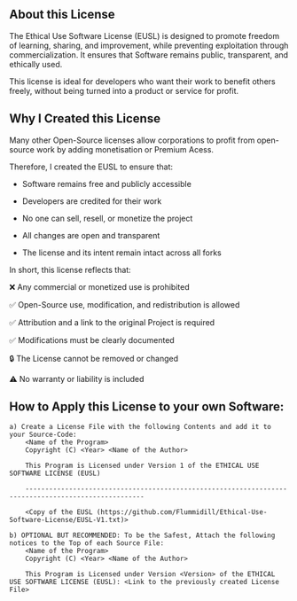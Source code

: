 ## About this License

The Ethical Use Software License (EUSL) is designed to promote freedom of learning, sharing, and improvement, while preventing exploitation through commercialization.
It ensures that Software remains public, transparent, and ethically used.

This license is ideal for developers who want their work to benefit others freely, without being turned into a product or service for profit.

## Why I Created this License

Many other Open-Source licenses allow corporations to profit from open-source work by adding monetisation or Premium Acess.


Therefore, I created the EUSL to ensure that:

- Software remains free and publicly accessible

- Developers are credited for their work

- No one can sell, resell, or monetize the project

- All changes are open and transparent

- The license and its intent remain intact across all forks


In short, this license reflects that:

❌ Any commercial or monetized use is prohibited

✅ Open-Source use, modification, and redistribution is allowed

✅ Attribution and a link to the original Project is required

✅ Modifications must be clearly documented

🔒 The License cannot be removed or changed

⚠️ No warranty or liability is included


## How to Apply this License to your own Software:

	a) Create a License File with the following Contents and add it to your Source-Code:
		<Name of the Program>
		Copyright (C) <Year> <Name of the Author>
		
		This Program is Licensed under Version 1 of the ETHICAL USE SOFTWARE LICENSE (EUSL)
		
		----------------------------------------------------------------------------------------------------
		
		<Copy of the EUSL (https://github.com/Flummidill/Ethical-Use-Software-License/EUSL-V1.txt)>
		
	b) OPTIONAL BUT RECOMMENDED: To be the Safest, Attach the following notices to the Top of each Source File:
		<Name of the Program>
		Copyright (C) <Year> <Name of the Author>
		
		This Program is Licensed under Version <Version> of the ETHICAL USE SOFTWARE LICENSE (EUSL): <Link to the previously created License File>
